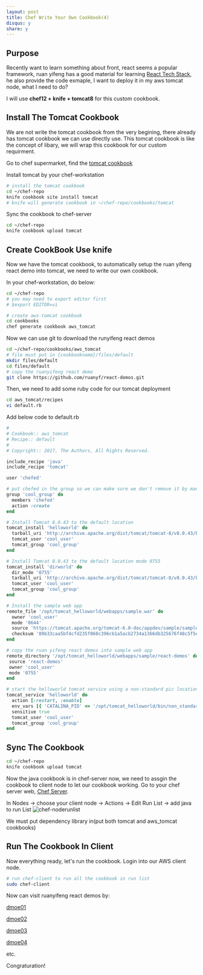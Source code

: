 ```yaml
---
layout: post
title: Chef Write Your Own Cookbook(4)
disqus: y
share: y
---
```


Purpose
-------------------------
Recently want to learn something about front, react seems a popular framework, ruan yifeng has a good material for learning [React Tech Stack](http://www.ruanyifeng.com/blog/2016/09/react-technology-stack.html), he also provide the code exmaple, I want to deploy it in my aws tomcat node, what I need to do?

I will use **chef12 + knife + tomcat8** for this custom cookbook.

Install The Tomcat Cookbook
-------------------------

We are not write the tomcat cookbook from the very begining, there already has tomcat cookbook we can use directly use. This tomcat cookbook is like the concept of libary, we will wrap this cookbook for our custom requirment.

Go to chef supermarket, find the [tomcat cookbook](https://supermarket.chef.io/cookbooks?utf8=%E2%9C%93&q=tomcat&platforms%5B%5D=)

Install tomcat by your chef-workstation

```bash
# install the tomcat cookbook
cd ~/chef-repo
knife cookbook site install tomcat
# knife will generate cookbook in ~/chef-repo/cookbooks/tomcat
```

Sync the cookbook to chef-server

```bash
cd ~/chef-repo
knife cookbook upload tomcat
```

Create CookBook Use knife
-------------------------

Now we have the tomcat cookbook, to automatically setup the ruan yifeng react demo into tomcat, we need to write our own cookbook.

In your chef-workstation, do below:

```bash
cd ~/chef-repo
# you may need to export editor first
# $export EDITOR=vi

# create aws-tomcat cookbook
cd cookbooks
chef generate cookbook aws_tomcat
```

Now we can use git to download the runyifeng react demos

```bash
cd ~/chef-repo/cookbooks/aws_tomcat
# file must put in {cookbookname}/files/default
mkdir files/default
cd files/default
# copy the ruanyifeng react demo
git clone https://github.com/ruanyf/react-demos.git
```

Then, we need to add some ruby code for our tomcat deployment

```bash
cd aws_tomcat/recipes
vi default.rb
```

Add below code to default.rb

```ruby
#
# Cookbook:: aws_tomcat
# Recipe:: default
#
# Copyright:: 2017, The Authors, All Rights Reserved.

include_recipe 'java'
include_recipe 'tomcat'

user 'chefed'

# put chefed in the group so we can make sure we don't remove it by managing cool_group
group 'cool_group' do
  members 'chefed'
  action :create
end

# Install Tomcat 8.0.43 to the default location
tomcat_install 'helloworld' do
  tarball_uri 'http://archive.apache.org/dist/tomcat/tomcat-8/v8.0.43/bin/apache-tomcat-8.0.43.tar.gz'
  tomcat_user 'cool_user'
  tomcat_group 'cool_group'
end

# Install Tomcat 8.0.43 to the default location mode 0755
tomcat_install 'dirworld' do
  dir_mode '0755'
  tarball_uri 'http://archive.apache.org/dist/tomcat/tomcat-8/v8.0.43/bin/apache-tomcat-8.0.43.tar.gz'
  tomcat_user 'cool_user'
  tomcat_group 'cool_group'
end

# Install the sample web app
remote_file '/opt/tomcat_helloworld/webapps/sample.war' do
  owner 'cool_user'
  mode '0644'
  source 'https://tomcat.apache.org/tomcat-6.0-doc/appdev/sample/sample.war'
  checksum '89b33caa5bf4cfd235f060c396cb1a5acb2734a1366db325676f48c5f5ed92e5'
end

# copy the ruan yifeng react demos into sample web app
remote_directory '/opt/tomcat_helloworld/webapps/sample/react-demos' do
 source 'react-demos'
 owner 'cool_user'
 mode '0755'
end

# start the helloworld tomcat service using a non-standard pic location
tomcat_service 'helloworld' do
  action [:restart, :enable]
  env_vars [{ 'CATALINA_PID' => '/opt/tomcat_helloworld/bin/non_standard_location.pid' }, { 'SOMETHING' => 'some_value' }]
  sensitive true
  tomcat_user 'cool_user'
  tomcat_group 'cool_group'
end
```

Sync The Cookbook
-------------------------

```bash
cd ~/chef-repo
knife cookbook upload tomcat
```
Now the java cookbook is in chef-server now, we need to assgin the cookbook to client node to let our cookbook working. Go to your chef server web, [Chef Server](https://api.chef.io). 

In Nodes -> choose your client node -> Actions -> Edit Run List -> add java to run List
![chef-noderunlist](https://raw.githubusercontent.com/ycj28c/ycj28c.github.io/master/images/posts/chef4/chef-tomcatcookbook.png)

We must put dependency library in(put both tomcat and aws_tomcat cookbooks)

Run The Cookbook In Client
-------------------------

Now everything ready, let's run the cookbook. Login into our AWS client node.
```bash
# run chef-client to run all the cookbook in run list
sudo chef-client
```

Now can visit ruanyifeng react demos by:

[dmoe01](http://54.219.129.91:8080/sample/react-demos/demo01/index.html)

[dmoe02](http://54.219.129.91:8080/sample/react-demos/demo02/index.html)

[dmoe03](http://54.219.129.91:8080/sample/react-demos/demo03/index.html)

[dmoe04](http://54.219.129.91:8080/sample/react-demos/demo04/index.html)

etc.

Congraturation!
